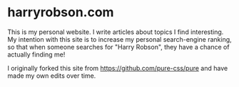 # harryrobson.com
This is my personal website. I write articles about topics I find interesting. My intention with this site is to increase my personal search-engine ranking, so that when someone searches for "Harry Robson", they have a chance of actually finding me!

I originally forked this site from https://github.com/pure-css/pure and have made my own edits over time.

